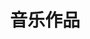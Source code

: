 ---
layout: work
title: 音乐作品
locale: zh
portal:
    top_text: <em>我们</em>创作<em>音乐</em>的动力，来自于共同协作的美妙和与你分享的满足。
work:
    header_line: <h2>我们的作品</h2>
---